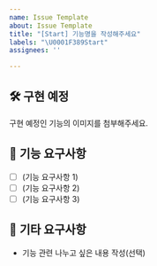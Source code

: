 ```yaml
---
name: Issue Template
about: Issue Template
title: "[Start] 기능명을 작성해주세요"
labels: "\U0001F389Start"
assignees: ''

---
```


## 🛠️ 구현 예정
구현 예정인 기능의 이미지를 첨부해주세요.

## 📝 기능 요구사항
- [ ] (기능 요구사항 1)
- [ ] (기능 요구사항 2)
- [ ] (기능 요구사항 3)

## 🌱 기타 요구사항
- 기능 관련 나누고 싶은 내용 작성(선택)
